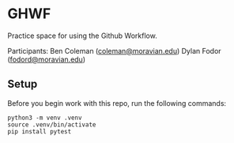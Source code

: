 
# GHWF

Practice space for using the Github Workflow.

Participants:
Ben Coleman (coleman@moravian.edu)
Dylan Fodor (fodord@moravian.edu)


## Setup

Before you begin work with this repo, run the following commands:

```
python3 -m venv .venv
source .venv/bin/activate
pip install pytest
```
